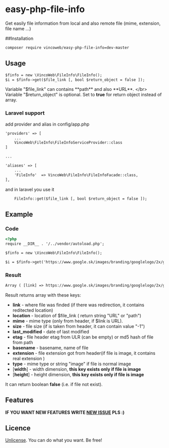 # easy-php-file-info
Get easily file information from local and also remote file (mime, extension, file name ...)

##Installation
```html
composer require vincoweb/easy-php-file-info=dev-master
```

## Usage


```html
$finfo = new \VincoWeb\FileInfo\FileInfo();
$i = $finfo->get($file_link [, bool $return_object = false ]);
```

Variable "$file_link" can contains **path** and also **URL**. </br>
Variable "$return_object" is optional. Set to **true** for return object instead of array.

### Laravel support

add provider and alias in config/app.php

```html
'providers' => [
    ...
    VincoWeb\FileInfo\FileInfoServiceProvider::class
]

...

'aliases' => [
    ...
    'FileInfo'	=> VincoWeb\FileInfo\FileInfoFacade::class,
],
```

and in laravel you use it

```html
    FileInfo::get($file_link [, bool $return_object = false ]);
```


## Example

### Code

```html
<?php
require __DIR__ . '/../vendor/autoload.php';

$finfo = new \VincoWeb\FileInfo\FileInfo();

$i = $finfo->get('https://www.google.sk/images/branding/googlelogo/2x/googlelogo_color_272x92dp.png');
```
### Result

```html
Array ( [link] => https://www.google.sk/images/branding/googlelogo/2x/googlelogo_color_272x92dp.png [mime] => image/png [size] => 13504 [last_modified] => Fri, 04 Sep 2015 22:33:08 GMT [etag] => [extension] => png [type] => image [location] => url [width] => 544 [height] => 3 )
```

Result returns array with these keys:
* **link** - where file was finded (if there was redirection, it contains reditected location)
* **location** - location of $file_link ( return string "URL" or "path")
* **mime** - mime type (only from header, if $link is URL).
* **size** - file size (if is taken from header, it can contain value "-1")
* **last_modified** - date of last modified
* **etag** - file header etag from ULR (can be empty) or md5 hash of file from path
* **basename** - basename, name of file
* **extension** - file extension got from header(if file is image, it contains real extension )
* **type** - mime type or string "image" if file is normal image
* [**width**] - width dimension, **this key exists only if file is image**
* [**height**] - height dimension, **this key exists only if file is image**


It can return boolean **false** (i.e. if file not exist).

## Features

**IF YOU WANT NEW FEATURES WRITE [NEW ISSUE](https://github.com/vincoweb/easy-php-file-info/issues/new) PLS :)**


## Licence
[Unlicense](http://unlicense.org/). You can do what you want. Be free! 
